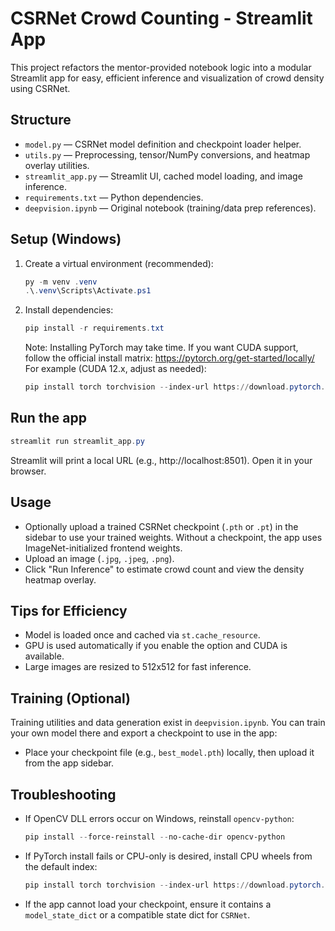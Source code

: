 # CSRNet Crowd Counting - Streamlit App

This project refactors the mentor-provided notebook logic into a modular Streamlit app for easy, efficient inference and visualization of crowd density using CSRNet.

## Structure
- `model.py` — CSRNet model definition and checkpoint loader helper.
- `utils.py` — Preprocessing, tensor/NumPy conversions, and heatmap overlay utilities.
- `streamlit_app.py` — Streamlit UI, cached model loading, and image inference.
- `requirements.txt` — Python dependencies.
- `deepvision.ipynb` — Original notebook (training/data prep references).

## Setup (Windows)
1. Create a virtual environment (recommended):
   ```powershell
   py -m venv .venv
   .\.venv\Scripts\Activate.ps1
   ```

2. Install dependencies:
   ```powershell
   pip install -r requirements.txt
   ```
   Note: Installing PyTorch may take time. If you want CUDA support, follow the official install matrix: https://pytorch.org/get-started/locally/
   For example (CUDA 12.x, adjust as needed):
   ```powershell
   pip install torch torchvision --index-url https://download.pytorch.org/whl/cu121
   ```

## Run the app
```powershell
streamlit run streamlit_app.py
```
Streamlit will print a local URL (e.g., http://localhost:8501). Open it in your browser.

## Usage
- Optionally upload a trained CSRNet checkpoint (`.pth` or `.pt`) in the sidebar to use your trained weights. Without a checkpoint, the app uses ImageNet-initialized frontend weights.
- Upload an image (`.jpg`, `.jpeg`, `.png`).
- Click "Run Inference" to estimate crowd count and view the density heatmap overlay.

## Tips for Efficiency
- Model is loaded once and cached via `st.cache_resource`.
- GPU is used automatically if you enable the option and CUDA is available.
- Large images are resized to 512x512 for fast inference.

## Training (Optional)
Training utilities and data generation exist in `deepvision.ipynb`. You can train your own model there and export a checkpoint to use in the app:
- Place your checkpoint file (e.g., `best_model.pth`) locally, then upload it from the app sidebar.

## Troubleshooting
- If OpenCV DLL errors occur on Windows, reinstall `opencv-python`:
  ```powershell
  pip install --force-reinstall --no-cache-dir opencv-python
  ```
- If PyTorch install fails or CPU-only is desired, install CPU wheels from the default index:
  ```powershell
  pip install torch torchvision --index-url https://download.pytorch.org/whl/cpu
  ```
- If the app cannot load your checkpoint, ensure it contains a `model_state_dict` or a compatible state dict for `CSRNet`.

